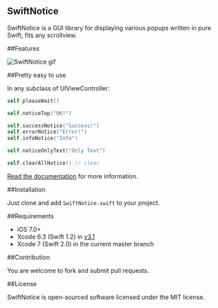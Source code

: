SwiftNotice
--
SwiftNotice is a GUI library for displaying various popups written in pure Swift, fits any scrollview.

##Features

![SwiftNotice gif](http://staticonsae.sinaapp.com/images/SwiftNotice3.gif)

##Pretty easy to use

In any subclass of UIViewController:

```swift
self.pleaseWait()

self.noticeTop("OK!")

self.successNotice("Success!")
self.errorNotice("Error!")
self.infoNotice("Info")

self.noticeOnlyText("Only Text")

self.clearAllNotice() // clear
```

[Read the documentation](https://github.com/johnlui/SwiftNotice/wiki) for more information.

##Installation

Just clone and add `SwiftNotice.swift` to your project.

##Requirements

* iOS 7.0+
* Xcode 6.3 (Swift 1.2) in [v3.1](https://github.com/johnlui/SwiftNotice/releases/tag/v3.1)
* Xcode 7 (Swift 2.0) in the current master branch

##Contribution

You are welcome to fork and submit pull requests.

##License

SwiftNotice is open-sourced software licensed under the MIT license.